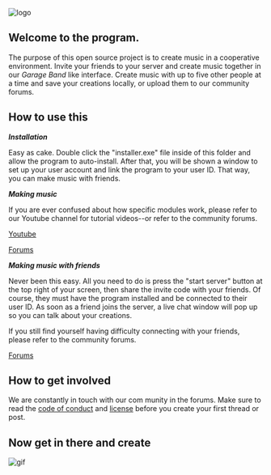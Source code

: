 ![logo](https://i.imgur.com/1OKIeLL.png)
## Welcome to the program.

The purpose of this open source project is to create music in a cooperative environment. Invite your friends to your server and create music together in our *Garage Band* like interface. Create music with up to five other people at a time and save your creations locally, or upload them to our community forums.

## How to use this

***Installation***

Easy as cake. Double click the "installer.exe" file inside of this folder and allow the program to auto-install. After that, you will be shown a window to set up your user account and link the program to your user ID. That way, you can make music with friends.

***Making music***

If you are ever confused about how specific modules work, please refer to our Youtube channel for tutorial videos--or refer to the community forums.

[Youtube](youtube.com/fakechannelforthisproject)

[Forums](www.fakeforumsforfakeproject.org)

***Making music with friends***

Never been this easy. All you need to do is press the "start server" button at the top right of your screen, then share the invite code with your friends. Of course, they must have the program installed and be connected to their user ID. As soon as a friend joins the server, a live chat window will pop up so you can talk about your creations. 

If you still find yourself having difficulty connecting with your friends, please refer to the community forums.

[Forums](www.fakeforumsforfakeproject.org)

## How to get involved

We are constantly in touch with our com
munity in the forums. Make sure to read the [code of conduct](CODE-OF-CONDUCT.md) and [license](LICENSE.md) before you create your first thread or post.

## Now get in there and create

![gif](https://media.giphy.com/media/jror7lJRMH4ZqwtbA5/giphy.gif)
